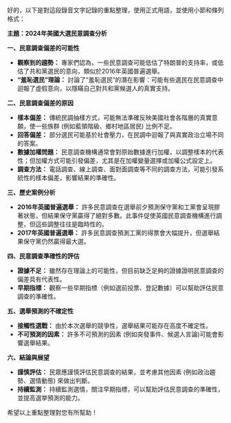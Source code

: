 好的，以下是對這段錄音文字記錄的重點整理，使用正式用語，並使用小節和條列格式：

**主題：2024年美國大選民意調查分析**

**一、民意調查偏差的可能性**

*   **觀察到的趨勢：** 專家們認為，一些民意調查可能低估了特朗普的支持率，或低估了共和黨選民的意向，類似於2016年英國普遍選舉。
*   **“羞恥選民”理論：** 討論了“羞恥選民”的潛在影響：可能有些選民在民意調查中迴報了虛假意向，以隱瞞自己對共和黨候選人的真實支持。

**二、民意調查偏差的原因**

*   **樣本偏差：** 傳統民調抽樣方式，可能無法準確反映美國社會各階層的真實意願，使一些族群 (例如藍領階級、鄉村地區居民) 比例不足。
*   **回答偏差：** 部分選民可能基於社會壓力，在民調中迴報了與真實政治立場不同的答案。
*   **數據加權問題：** 民意調查機構通常會對原始數據進行加權，以調整樣本的代表性；但加權方式可能引發偏差，尤其是在加權變量選擇或加權公式設定上。
*   **調查方法：** 電話調查、線上調查、面對面調查等不同的調查方法，可能引發系統性的樣本偏差，影響結果的準確性。

**三、歷史案例分析**

*   **2016年英國普遍選舉：** 許多民意調查在選舉前夕預測保守黨和工黨會呈現膠著狀態，但結果保守黨贏得了絕對多數。此事件促使英國民意調查機構進行調整，但這些調整往往是臨時性的。
*   **2017年英國普遍選舉：** 許多民意調查預測工黨的得票會大幅提升，但選舉結果保守黨仍然贏得最大選。

**四、民意調查準確性的評估**

*   **證據不足：** 雖然存在理論上的可能性，但目前缺乏足夠的證據證明民意調查的偏差具有代表性。
*   **早期指標：** 觀察一些早期指標（例如選前投票、登記數據）可以幫助評估民意調查的準確性。

**五、選舉預測的不確定性**

*   **接觸性選戰：** 由於本次選舉的競爭性，選舉結果可能存在高度不確定性。
*   **不可預測的因素：** 許多不可預測的因素 (例如突發事件、候選人言論)可能會影響選舉結果。

**六、結論與展望**

*   **謹慎評估：** 民眾應謹慎評估民意調查的結果，並考慮其他因素 (例如政治趨勢、選情動態) 來做出判斷。
*   **持續監測：** 持續監測選情，關注早期指標，可以幫助評估民意調查的準確性，並提高選挙預測的能力。

希望以上重點整理對您有所幫助！